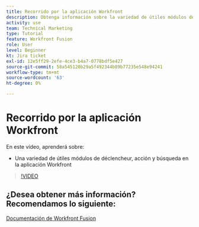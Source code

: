 ```yaml
---
title: Recorrido por la aplicación Workfront
description: Obtenga información sobre la variedad de útiles módulos de déclencheur, acción y búsqueda en la aplicación Workfront en [!DNL Adobe Workfront Fusion].
activity: use
team: Technical Marketing
type: Tutorial
feature: Workfront Fusion
role: User
level: Beginner
kt: Jira ticket
exl-id: 12e5ff29-2efe-4ce3-b4a7-0778bdf5e427
source-git-commit: 58a545120b29a5f492344b89b77235e548e94241
workflow-type: tm+mt
source-wordcount: '63'
ht-degree: 0%

---
```


# Recorrido por la aplicación Workfront

En este vídeo, aprenderá sobre:

* Una variedad de útiles módulos de déclencheur, acción y búsqueda en la aplicación Workfront

>[!VIDEO](https://video.tv.adobe.com/v/335297/?quality=12)


## ¿Desea obtener más información? Recomendamos lo siguiente:

[Documentación de Workfront Fusion](https://experienceleague.adobe.com/docs/workfront/using/adobe-workfront-fusion/workfront-fusion-2.html?lang=en)

